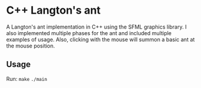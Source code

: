 # C++ Langton's ant

A Langton's ant implementation in C++ using the SFML graphics library.
I also implemented multiple phases for the ant and included multiple examples of usage.
Also, clicking with the mouse will summon a basic ant at the mouse position.

## Usage

Run:
`make`
`./main`